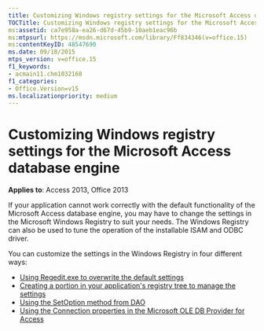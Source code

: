 ```yaml
---
title: Customizing Windows registry settings for the Microsoft Access database engine
TOCTitle: Customizing Windows registry settings for the Microsoft Access database engine
ms:assetid: ca7e958a-ea26-d67d-45b9-10aeb1eac96b
ms:mtpsurl: https://msdn.microsoft.com/library/Ff834346(v=office.15)
ms:contentKeyID: 48547690
ms.date: 09/18/2015
mtps_version: v=office.15
f1_keywords:
- acmain11.chm1032168
f1_categories:
- Office.Version=v15
ms.localizationpriority: medium
---
```


# Customizing Windows registry settings for the Microsoft Access database engine

**Applies to**: Access 2013, Office 2013

If your application cannot work correctly with the default functionality of the Microsoft Access database engine, you may have to change the settings in the Microsoft Windows Registry to suit your needs. The Windows Registry can also be used to tune the operation of the installable ISAM and ODBC driver.

You can customize the settings in the Windows Registry in four different ways:

- [Using Regedit.exe to overwrite the default settings](/office/vba/access/concepts/miscellaneous/using-regedit-exe-to-overwrite-the-default-settings)
- [Creating a portion in your application's registry tree to manage the settings](/office/vba/access/concepts/miscellaneous/creating-a-portion-in-your-application-s-registry-tree-to-manage-the-settings)
- [Using the SetOption method from DAO](/office/vba/access/concepts/miscellaneous/using-the-setoption-method-from-dao)
- [Using the Connection properties in the Microsoft OLE DB Provider for Access](/office/vba/access/concepts/miscellaneous/using-the-connection-properties-in-the-microsoft-ole-db-provider-for-access)
